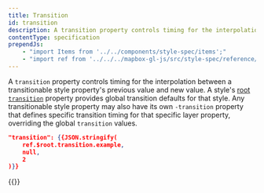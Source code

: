 ```yaml
---
title: Transition
id: transition
description: A transition property controls timing for the interpolation between a transitionable style property's previous value and new value.
contentType: specification
prependJs:
    - "import Items from '../../components/style-spec/items';"
    - "import ref from '../../../mapbox-gl-js/src/style-spec/reference/latest';"
---
```


A `transition` property controls timing for the interpolation between a transitionable style property's previous value and new value. A style's <a href="#root-transition" title="link to root-transition">root `transition`</a> property provides global transition defaults for that style. Any transitionable style property may also have its own `-transition` property that defines specific transition timing for that specific layer property, overriding the global `transition` values.

```json
"transition": {{JSON.stringify(
    ref.$root.transition.example,
    null,
    2
)}}
```

<!--
START GENERATED CONTENT:
Content in this section is generated directly using the Mapbox Style
Specification. To update any content displayed in this section, make edits to:
https://github.com/mapbox/mapbox-gl-js/blob/master/src/style-spec/reference/v8.json.
-->
{{<Items headingLevel='2' entry={ref.transition} />}}
<!-- END GENERATED CONTENT -->
